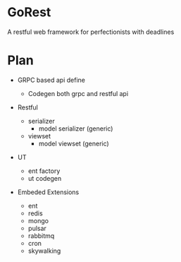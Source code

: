 # GoRest
A restful web framework for perfectionists with deadlines

# Plan
- GRPC based api define
  - Codegen both grpc and restful api
- Restful
  - serializer
     - model serializer (generic)
  - viewset
     - model viewset (generic)
- UT
  - ent factory
  - ut codegen

- Embeded Extensions
  - ent
  - redis
  - mongo
  - pulsar
  - rabbitmq
  - cron
  - skywalking
 
